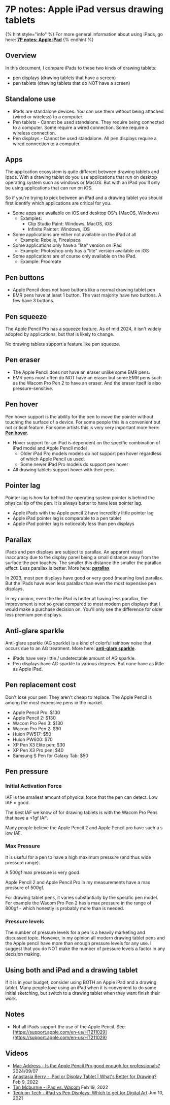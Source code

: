 # 7P notes: Apple iPad versus drawing tablets

{% hint style="info" %}
For more general information about using iPads, go here: [**7P notes: Apple iPad**](7p-notes-apple-ipad.md)&#x20;
{% endhint %}



## Overview

In this document, I compare iPads to these two kinds of drawing tablets:

* pen displays (drawing tablets that have a screen)
* pen tablets (drawing tablets that do NOT have a screen)

## Standalone use&#x20;

* iPads are standalone devices. You can use them without being attached (wired or wireless) to a computer.
* Pen tablets - Cannot be used standalone. They require being connected to a computer. Some require a wired connection. Some require a wireless connection.
* Pen displays - Cannot be used standalone. All pen displays require a wired connection to a computer.

## Apps

The application ecosystem is quite different between drawing tablets and Ipads. With a drawing tablet do you use applications that run on desktop operating system such as windows or MacOS. But with an iPad you'll only be using applications that can run on iOS.

So if you're trying to pick between an iPad and a drawing tablet you should first identify which applications are critical for you.

* Some apps are available on iOS and desktop OS's (MacOS, Windows)
  * Examples:&#x20;
    * Clip Studio Paint: Windows, MacOS, iOS&#x20;
    * Infinite Painter: Windows, iOS
* Some applications are either not available on the iPad at all
  * Example: Rebelle, Firealpaca
* Some applications only have a "lite" version on iPad
  * Example: Photoshop only has a "lite" version available on iOS
* Some applications are of course only available on the iPad.
  * Example: Procreate&#x20;

## Pen buttons

* Apple Pencil does not have buttons like a normal drawing tablet pen
* EMR pens have at least 1 button. The vast majority have two buttons. A few have 3 buttons.

## Pen squeeze

The Apple Pencil Pro has a squeeze feature. As of mid 2024, it isn't widely adopted by applications, but that is likely to change.

No drawing tablets support a feature like pen squeeze.

## Pen eraser

* The Apple Pencil does not have an eraser unlike some EMR pens.
* EMR pens most often do NOT have an eraser but some EMR pens such as the Wacom Pro Pen 2 to have an eraser. And the eraser itself is also pressure-sensitive.&#x20;

## Pen hover

Pen hover support is the ability for the pen to move the pointer without touching the surface of a device. For some people this is a convenient but not critical feature. For some artists this is very very important more here: [**Pen hover**](7p-notes-apple-ipad-versus-drawing-tablets.md#pen-hover).

* Hover support for an iPad is dependent on the specific combination of iPad model and Apple Pencil model
  * Older iPad Pro models models do not support pen hover regardless of which Apple Pencil us used.
  * Some newer iPad Pro models do support pen hover
* All drawing tablets support hover with their pens.

## Pointer lag

Pointer lag is how far behind the operating system pointer is behind the physical tip of the pen. It is always better to have less pointer lag.

* Apple iPads with the Apple pencil 2 have incredibly little pointer lag
* Apple iPad pointer lag is comparable to a pen tablet&#x20;
* Apple iPad pointer lag is noticeably less than pen displays

## **Parallax**&#x20;

iPads and pen displays are subject to parallax. An apparent visual inaccuracy due to the display panel being a small distance away from the surface the pen touches. The smaller this distance the smaller the parallax effect. Less parallax is better. More here: [**parallax**](../../guides/pen-displays/parallax.md)&#x20;

In 2023, most pen displays have good or very good (meaning low) parallax. But the iPads have even less parallax than even the most expensive pen displays.

In my opinion, even the the iPad is better at having less parallax, the improvement is not so great compared to most modern pen displays that I would make a purchase decision on. You'll only see the difference for older less premium pen displays.&#x20;

## **Anti-glare sparkle**

Anti-glare sparkle (AG sparkle) is a kind of colorful rainbow noise that occurs due to an AG treatment. More here: [**anti-glare sparkle**](7p-notes-apple-ipad-versus-drawing-tablets.md#anti-glare-sparkle).

* iPads have very little / undetectable amount of AG sparkle.
* Pen displays have AG sparkle to various degrees. But none have as little as Apple iPad.

## Pen replacement cost

Don't lose your pen! They aren't cheap to replace. The Apple Pencil is among the most expensive pens in the market.&#x20;

* Apple Pencil Pro: $130
* Apple Pencil 2: $130&#x20;
* Wacom Pro Pen 3: $130&#x20;
* Wacom Pro Pen 2: $90
* Huion PW517: $50
* Huion PW600: $70
* XP Pen X3 Elite pen: $30
* XP Pen X3 Pro pen: $40
* Samsung S Pen for Galaxy Tab: $50&#x20;

## Pen pressure

### Initial Activation Force

IAF is the smallest amount of physical force that the pen can detect. Low IAF = good.

The best IAF we know of for drawing tablets is with the Wacom Pro Pens that have a <1gf IAF.&#x20;

Many people believe the Apple Pencil 2 and Apple Pencil pro have such a s low IAF.

### Max Pressure

It is useful for a pen to have a high maximum pressure (and thus wide pressure range). &#x20;

A 500gf max pressure is very good.

Apple Pencil 2 and Apple Pencil Pro in my measurements have a max pressure of 500gf.

For drawing tablet pens, it varies substantially by the specific pen model. For example the Wacom Pro Pen 2 has a max pressure in the range of 800gf - which honestly is probably more than is needed.

### Pressure levels

The number of pressure levels for a pen is a heavily marketing and discussed topic. However, in my opinion all modern drawing tablet pens and the Apple pencil have more than enough pressure levels for any use. I suggest that you do NOT make the number of pressure levels a factor in any decision making.&#x20;

## Using both and iPad and a drawing tablet

If it is in your budget, consider using BOTH an Apple iPad and a drawing tablet. Many people love using an iPad when it is convenient to do some initial sketching, but switch to a drawing tablet when they want finish their work.&#x20;

## Notes

* Not all iPads support the use of the Apple Pencil. See: [https://support.apple.com/en-us/HT211029](https://support.apple.com/en-us/HT211029)

## Videos

* [Mac Address - Is the Apple Pencil Pro good enough for professionals?](https://www.youtube.com/watch?v=7oA7zyIxBkk) 2024/09/07
* [Anastasia Berry - iPad or Display Tablet | What's Better for Drawing?](https://youtu.be/VOyQbBBuRrc) Feb 9, 2022
* [Tim Mcburnie - iPad vs. Wacom](https://youtu.be/hBnEE367878) Feb 19, 2022
* [Teoh on Tech - iPad vs Pen Displays: Which to get for Digital Art](https://youtu.be/GJ6fVe3p-ec) Jun 10, 2021
